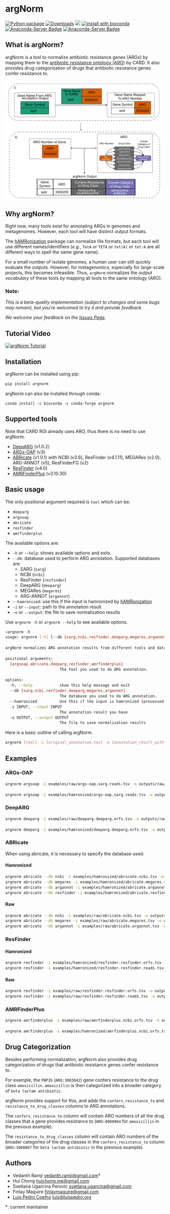 # argNorm

[![Python package](https://github.com/BigDataBiology/argNorm/actions/workflows/python-package.yml/badge.svg)](https://github.com/BigDataBiology/argNorm/actions/workflows/python-package.yml)
[![Downloads](https://pepy.tech/badge/argNorm)](https://pepy.tech/project/argNorm)
![](https://img.shields.io/badge/status-alpha-red?style=flat)
[![install with bioconda](https://img.shields.io/badge/install%20with-bioconda-brightgreen.svg?style=flat)](http://bioconda.github.io/recipes/argnorm/README.html)
[![Anaconda-Server Badge](https://anaconda.org/bioconda/argnorm/badges/platforms.svg)](https://anaconda.org/bioconda/argnorm)
[![Anaconda-Server Badge](https://anaconda.org/bioconda/argnorm/badges/license.svg)](https://anaconda.org/bioconda/argnorm)

## What is argNorm?
argNorm is a tool to normalize antibiotic resistance genes (ARGs) by mapping them to the
[antibiotic resistance ontology (ARO)](https://obofoundry.org/ontology/aro.html) by CARD. It also provides drug categorization of drugs that antibiotic resistance genes confer resistance to.

![argNorm Workflow](./images/argnorm_workflow.svg)

## Why argNorm?

Right now, many tools exist for annotating ARGs in genomes and metagenomes. However, each tool will have distinct output formats.

The [hAMRonization](https://github.com/pha4ge/hAMRonization) package can normalize file formats, but each tool will use different names/identifiers (_e.g._, `TetA` or `TETA` or `tet(A)` or `tet-A` are all different ways to spell the same gene name).

For a small number of isolate genomes, a human user can still quickly evaluate the outputs.
However, for metagenomics, especially for large-scale projects, this becomes infeasible.
Thus, `argNorm` normalizes the _output vocabulary_ of these tools by mapping all tools to the same ontology (ARO).

### Note:
*This is a beta-quality implementation (subject to changes and some bugs may remain), but you're welcomed to try it and provide feedback.*

*We welcome your feedback on the [Issues Page](https://github.com/BigDataBiology/argNorm/issues).*

## Tutorial Video

[![argNorm Tutorial](https://markdown-videos-api.jorgenkh.no/url?url=https%3A%2F%2Fyoutu.be%2Fvx8MCQ7gDLs)](https://youtu.be/vx8MCQ7gDLs)

## Installation
argNorm can be installed using pip:
```bash
pip install argnorm
```

argNorm can also be installed through conda:
```
conda install -c bioconda -c conda-forge argnorm
```

## Supported tools

Note that CARD RGI already uses ARO, thus there is no need to use argNorm.

- [DeepARG](https://bench.cs.vt.edu/deeparg) (v1.0.2)
- [ARGs-OAP](https://galaxyproject.org/use/args-oap/) (v3)
- [ABRicate](https://github.com/tseemann/abricate) (v1.0.1) with NCBI (v3.6), ResFinder (v4.1.11), MEGARes (v2.0), ARG-ANNOT (v5), ResFinderFG (v2)
- [ResFinder](https://bitbucket.org/genomicepidemiology/resfinder/src/master/) (v4.0)
- [AMRFinderPlus](https://github.com/ncbi/amr) (v3.10.30)

## Basic usage

The only positional argument required is `tool` which can be:
- `deeparg`
- `argsoap`
- `abricate`
- `resfinder`
- `amrfinderplus`

The available options are:
- `-h` or `--help`: shows available options and exits.
- `--db`: database used to perform ARG annotation. Supported databases are:
    - SARG (`sarg`)
    - NCBI (`ncbi`)
    - ResFinder (`resfinder`)
    - DeepARG (`deeparg`)
    - MEGARes (`megares`)
    - ARG-ANNOT (`argannot`)
- `--hamronized`: use this if the input is hamronized by [hAMRonization](https://github.com/pha4ge/hAMRonization)
- `-i` or `--input`: path to the annotation result
- `-o` or `--output`: the file to save normalization results

Use `argnorm -h` or `argnorm --help` to see available options.

```bash
>argnorm -h
usage: argnorm [-h] [--db {sarg,ncbi,resfinder,deeparg,megares,argannot}] [--hamronized] [-i INPUT] [-o OUTPUT] {argsoap,abricate,deeparg,resfinder,amrfinderplus}

argNorm normalizes ARG annotation results from different tools and databases to the same ontology, namely ARO (Antibiotic Resistance Ontology).

positional arguments:
  {argsoap,abricate,deeparg,resfinder,amrfinderplus}
                        The tool you used to do ARG annotation.

options:
  -h, --help            show this help message and exit
  --db {sarg,ncbi,resfinder,deeparg,megares,argannot}
                        The database you used to do ARG annotation.
  --hamronized          Use this if the input is hamronized (processed using the hAMRonization tool)
  -i INPUT, --input INPUT
                        The annotation result you have
  -o OUTPUT, --output OUTPUT
                        The file to save normalization results
```

Here is a basic outline of calling argNorm.

```bash
argnorm [tool] -i [original_annotation.tsv] -o [annotation_result_with_aro.tsv]
```

## Examples

### ARGs-OAP

```bash
argnorm argsoap -i examples/raw/args-oap.sarg.reads.tsv -o outputs/raw/args-oap.sarg.reads.tsv

argnorm argsoap -i examples/hamronized/args-oap.sarg.reads.tsv -o outputs/hamronized/args-oap.sarg.reads.tsv --hamronized
```

### DeepARG

```bash
argnorm deeparg -i examples/raw/deeparg.deeparg.orfs.tsv -o outputs/raw/deeparg.deeparg.orfs.tsv

argnorm deeparg -i examples/hamronized/deeparg.deeparg.orfs.tsv -o outputs/hamronized/deeparg.deeparg.orfs.tsv --hamronized
```

### ABRicate

When using abricate, it is necessary to specify the database used:

#### Hamronized
```bash
argnorm abricate --db ncbi -i examples/hamronized/abricate.ncbi.tsv -o outputs/hamronized/abricate.ncbi.tsv --hamronized
argnorm abricate --db megares -i examples/hamronized/abricate.megares.tsv -o outputs/hamronized/abricate.megares.tsv --hamronized
argnorm abricate --db argannot -i examples/hamronized/abricate.argannot.tsv -o outputs/hamronized/abricate.argannot.tsv --hamronized
argnorm abricate --db resfinder -i examples/hamronized/abricate.resfinder.tsv -o outputs/hamronized/abricate.resfinder.tsv --hamronized
```

#### Raw
```bash
argnorm abricate --db ncbi -i examples/raw/abricate.ncbi.tsv -o outputs/raw/abricate.ncbi.tsv
argnorm abricate --db megares -i examples/raw/abricate.megares.tsv -o outputs/raw/abricate.megarest.tsv
argnorm abricate --db argannot -i examples/raw/abricate.argannot.tsv -o outputs/raw/abricate.argannot.tsv
```

### ResFinder

#### Hamronized
```bash
argnorm resfinder -i examples/hamronized/resfinder.resfinder.orfs.tsv -o outputs/hamronized/resfinder.resfinder.orfs.tsv --hamronized
argnorm resfinder -i examples/hamronized/resfinder.resfinder.reads.tsv -o outputs/hamronized/resfinder.resfinder.reads.tsv --hamronized
```

#### Raw
```bash
argnorm resfinder -i examples/raw/resfinder.resfinder.orfs.tsv -o outputs/raw/resfinder.resfinder.orfs.tsv
argnorm resfinder -i examples/raw/resfinder.resfinder.reads.tsv -o outputs/raw/resfinder.resfinder.reads.tsv
```

### AMRFinderPlus
```bash
argnorm amrfinderplus -i examples/raw/amrfinderplus.ncbi.orfs.tsv -o outputs/raw/amrfinderplus.ncbi.orfs.tsv

argnorm amrfinderplus -i examples/hamronized/amrfinderplus.ncbi.orfs.tsv -o outputs/hamronized/amrfinderplus.ncbi.orfs.tsv
```

## Drug Categorization

Besides performing normalization, argNorm also provides drug categorization of drugs that antibiotic resistance genes confer resistance to.

For example, the `PBP2b` (`ARO:3003042`) gene confers resistance to the drug class `amoxicillin`. `amoxicillin` is then categorized into a broader category of `beta lactam antibiotic`.

argNorm provides support for this, and adds the `confers_resistance_to` and `resistance_to_drug_classes` columns to ARG annotations.

The `confers_resistance_to` column will contain ARO numbers of all the drug classes that a gene provides resistance to (`ARO:0000064` for `amoxicillin` in the previous example).

The `resistance_to_drug_classes` column will contain ARO numbers of the broader categories of the drug classes in the `confers_resistance_to` column (`ARO:3000007` for `beta lactam antibiotic` in the previous example).

## Authors

- Vedanth Ramji [vedanth.ramji@gmail.com](mailto:vedanth.ramji@gmail.com)*
- Hui Chong [huichong.me@gmail.com](mailto:huichong.me@gmail.com)
- Svetlana Ugarcina Perovic [svetlana.ugarcina@gmail.com](mailto:svetlana.ugarcina@gmail.com)
- Finlay Maguire [finlaymaguire@gmail.com](mailto:finlaymaguire@gmail.com)
- [Luis Pedro Coelho](https://luispedro.org) [luis@luispedro.org](mailto:luis@luispedro.org)

*: current maintainer